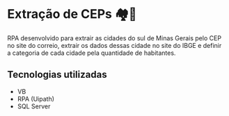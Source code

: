 # Extração de CEPs :houses::robot:

RPA desenvolvido para extrair as cidades do sul de Minas Gerais pelo CEP no site do correio, extrair os dados dessas cidade no site do IBGE e definir a categoria de cada cidade pela quantidade de habitantes.

## Tecnologias utilizadas

- VB 
- RPA (Uipath)
- SQL Server